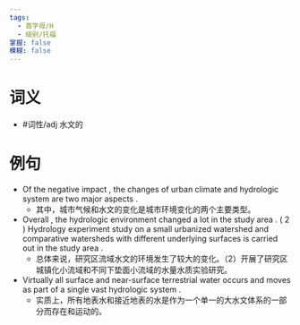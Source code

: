 ```yaml
---
tags:
  - 首字母/H
  - 级别/托福
掌握: false
模糊: false
---
```

# 词义
- #词性/adj  水文的
# 例句
- Of the negative impact , the changes of urban climate and hydrologic system are two major aspects .
	- 其中，城市气候和水文的变化是城市环境变化的两个主要类型。
- Overall , the hydrologic environment changed a lot in the study area . ( 2 ) Hydrology experiment study on a small urbanized watershed and comparative watersheds with different underlying surfaces is carried out in the study area .
	- 总体来说，研究区流域水文的环境发生了较大的变化。（2）开展了研究区城镇化小流域和不同下垫面小流域的水量水质实验研究。
- Virtually all surface and near-surface terrestrial water occurs and moves as part of a single vast hydrologic system .
	- 实质上，所有地表水和接近地表的水是作为一个单一的大水文体系的一部分而存在和运动的。
